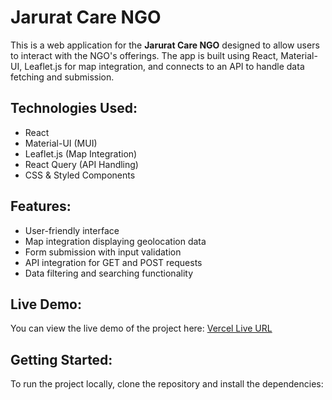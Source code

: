 # Jarurat Care NGO

This is a web application for the **Jarurat Care NGO** designed to allow users to interact with the NGO's offerings. The app is built using React, Material-UI, Leaflet.js for map integration, and connects to an API to handle data fetching and submission.

## Technologies Used:
- React
- Material-UI (MUI)
- Leaflet.js (Map Integration)
- React Query (API Handling)
- CSS & Styled Components

## Features:
- User-friendly interface
- Map integration displaying geolocation data
- Form submission with input validation
- API integration for GET and POST requests
- Data filtering and searching functionality

## Live Demo:
You can view the live demo of the project here: [Vercel Live URL](jarurat-care-ngo.vercel.app)

## Getting Started:

To run the project locally, clone the repository and install the dependencies:

